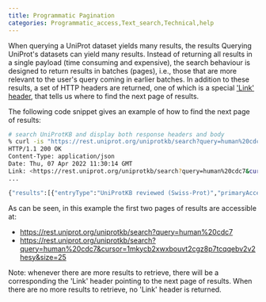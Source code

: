 ```yaml
---
title: Programmatic Pagination
categories: Programmatic_access,Text_search,Technical,help
---
```

            
When querying a UniProt dataset yields many results, the results
Querying UniProt's datasets can yield many results. Instead of returning all results in a single payload (time consuming 
and expensive), the search behaviour is designed to return results in batches (pages), i.e., those that are more relevant 
to the user's query coming in earlier batches. In addition to these results, a set of HTTP headers are returned, one of which is a special 
['Link' header](https://datatracker.ietf.org/doc/html/rfc8288#section-3), that tells us where to find the next page of results.

The following code snippet gives an example of how to find the next page of results:

```bash
# search UniProtKB and display both response headers and body
% curl -is "https://rest.uniprot.org/uniprotkb/search?query=human%20cdc7"
HTTP/1.1 200 OK
Content-Type: application/json
Date: Thu, 07 Apr 2022 11:30:14 GMT
Link: <https://rest.uniprot.org/uniprotkb/search?query=human%20cdc7&cursor=1mkycb2xwxbouvt2cgz8p7tcqqebv2v2hesy&size=25>; rel="next"
...

{"results":[{"entryType":"UniProtKB reviewed (Swiss-Prot)","primaryAccession":"O00311","secondaryAccessions":["D3DT31","O00558","Q5T5U5"],"uniProtkbId":"CDC7_HUMAN","entryAudit":{"firstPublicDate":"2001-01-11","lastAnnotationUpdateDate":"2022-02-23","lastSequenceUpdateDate":"1997-07-01","entryVersion":207,"sequenceVersion":1},"annotationScore":247.99999999999997,"organism":{"scientificName":"Homo sapiens","commonName":"Human","taxonId":9606,"lineage":["Eukaryota","Metazoa","Chordata","Craniata","Vertebrata","Euteleostomi","Mammalia","Eutheria","Euarchontoglires","Primates","Haplorrhini","Catarrhini","Hominidae","Homo"]},"proteinExistence":"1: Evidence at protein level","proteinDescription":{"recommendedName":{"fullName":{"value":"Cell division cycle 7-related protein kinase"},"shortNames":[{"value":"CDC7-related kinase"},{"value":"HsCdc7"},{"value":"huCdc7"}],"ecNumbers":[{"value":"2.7.11.1"}]}},"genes":[{"geneName":{"value":"CDC7"},"synonyms":[{"value":"CDC7L1"}]}],"comments":[{"texts":[{"evidences":[{"evidenceCode":"ECO:0000269","source":"PubMed","id":"12065429"}],"value":"Seems to phosphorylate critical substrates that regulate the G1/S phase transition and/or DNA replication. Can phosphorylate MCM2 and MCM3"}],"commentType":"FUNCTION"},{"commentType":"CATALYTIC ACTIVITY","reaction":{"name":"ATP + L-seryl-
```
                                                           
As can be seen, in this example the first two pages of results are accessible at:
* https://rest.uniprot.org/uniprotkb/search?query=human%20cdc7
* https://rest.uniprot.org/uniprotkb/search?query=human%20cdc7&cursor=1mkycb2xwxbouvt2cgz8p7tcqqebv2v2hesy&size=25

Note: whenever there are more results to retrieve, there will be a corresponding the 'Link' header pointing to the next
page of results. When there are no more results to retrieve, no 'Link' header is returned.
